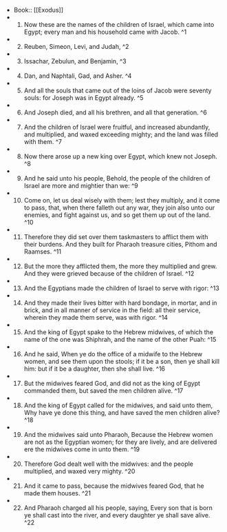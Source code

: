 - Book:: [[Exodus]]
- 1. Now these are the names of the children of Israel, which came into Egypt; every man and his household came with Jacob. ^1
- 2. Reuben, Simeon, Levi, and Judah, ^2
- 3. Issachar, Zebulun, and Benjamin, ^3
- 4. Dan, and Naphtali, Gad, and Asher. ^4
- 5. And all the souls that came out of the loins of Jacob were seventy souls: for Joseph was in Egypt already. ^5
- 6. And Joseph died, and all his brethren, and all that generation. ^6
- 7. And the children of Israel were fruitful, and increased abundantly, and multiplied, and waxed exceeding mighty; and the land was filled with them. ^7
- 8. Now there arose up a new king over Egypt, which knew not Joseph. ^8
- 9. And he said unto his people, Behold, the people of the children of Israel are more and mightier than we: ^9
- 10. Come on, let us deal wisely with them; lest they multiply, and it come to pass, that, when there falleth out any war, they join also unto our enemies, and fight against us, and so get them up out of the land. ^10
- 11. Therefore they did set over them taskmasters to afflict them with their burdens. And they built for Pharaoh treasure cities, Pithom and Raamses. ^11
- 12. But the more they afflicted them, the more they multiplied and grew. And they were grieved because of the children of Israel. ^12
- 13. And the Egyptians made the children of Israel to serve with rigor: ^13
- 14. And they made their lives bitter with hard bondage, in mortar, and in brick, and in all manner of service in the field: all their service, wherein they made them serve, was with rigor. ^14
- 15. And the king of Egypt spake to the Hebrew midwives, of which the name of the one was Shiphrah, and the name of the other Puah: ^15
- 16. And he said, When ye do the office of a midwife to the Hebrew women, and see them upon the stools; if it be a son, then ye shall kill him: but if it be a daughter, then she shall live. ^16
- 17. But the midwives feared God, and did not as the king of Egypt commanded them, but saved the men children alive. ^17
- 18. And the king of Egypt called for the midwives, and said unto them, Why have ye done this thing, and have saved the men children alive? ^18
- 19. And the midwives said unto Pharaoh, Because the Hebrew women are not as the Egyptian women; for they are lively, and are delivered ere the midwives come in unto them. ^19
- 20. Therefore God dealt well with the midwives: and the people multiplied, and waxed very mighty. ^20
- 21. And it came to pass, because the midwives feared God, that he made them houses. ^21
- 22. And Pharaoh charged all his people, saying, Every son that is born ye shall cast into the river, and every daughter ye shall save alive. ^22
